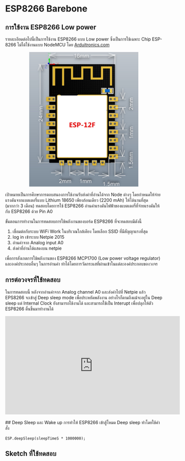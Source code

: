 # ESP8266 Barebone
## การใช้งาน ESP8266 Low power
รายละเอียดต่อไปนี้เป็นการใช้งาน ESP8266 แบบ Low power  ซึ่งเป็นการใช้เฉพาะ Chip ESP-8266 ไม่ได้ใช้งานแบบ NodeMCU โดย [Arduitronics.com](https://www.arduitronics.com) 

<p align="center">
<img src="https://github.com/arduitronics/ESP-kit1/blob/main/docs/img/esp12f.jpg?raw=true" alt="alt text" title="ESP12F" width="350"/>
</p>

เป้าหมายเป็นการศึกษาการตอบสนองการใช้งานรับส่งค่าที่อ่านได้จาก Node ต่างๆ โดยกำหนดให้จ่ายแรงดันจากแบตเตอรี่แบบ Lithium 18650 เพียงก้อนเดียว (2200 mAh) ให้ได้นานที่สุด (มากกว่า 3 เดือน) ทดสอบโดยการใช้ ESP8266 อ่านค่าแรงดันไฟฟ้าของแบตเตอรี่ที่จ่ายแรงดันให้กับ ESP8266 ด้วย Pin A0 

ขั้นตอนการทำงานในการทดสอบการใช้พลังงานของบอร์ด ESP8266 ที่จะทดสอบมีดังนี้

1. เชื่อมต่อกับระบบ WiFi Work ในบริเวณใกล้เคียง โดยเลือก SSID ที่มีสัญญาแรงที่สุด
2. log in เข้าระบบ Netpie 2015
3. อ่านค่าจาก Analog input A0
4. ส่งค่าที่อ่านได้แสดงบน netpie

เพื่อการสังเกตการใช้พลังงานของ ESP8266  MCP1700 (Low power voltage regulator) และองค์ประกอบอื่นๆ ในการอ่านค่า ทำได้โดยการวัดกระแสที่ผ่านเข้าในแต่ละองค์ประกอบของวงจร 

## การต่อวงจรที่ใช้ทดสอบ
  ในการทดสอบนี้ หลังจากอ่านค่าจาก Analog channel A0 และส่งค่าไปที่ Netpie แล้ว  EPS8266 จะเข้าสู่ Deep sleep mode เพื่อประหยัดพลังงาน  อย่างไรก็ตามถึงแม้จะอยู่ใน Deep sleep แต่ Internal Clock ยังสามารถใช้งานได้ และสามารถใช้เป็น Interupt เพื่อปลุกให้ตัว ESP8266 ตื่นขึ้นมาทำงานได้
  <p align="center">
  <iframe width="560" height="315" src="https://www.youtube.com/embed/NgPwPKXCLFY" title="YouTube video player" frameborder="0" allow="accelerometer; autoplay; clipboard-write; encrypted-media; gyroscope; picture-in-picture" allowfullscreen></iframe>
  </p>
## Deep Sleep และ Wake up 
  การทำให้ ESP8266 เข้าสู้โหมด Deep sleep ทำโดยใช้คำสั่ง 

 `ESP.deepSleep(sleepTimeS * 1000000); `


## Sketch ที่ใช้ทดสอบ
<script src="https://gist.github.com/arduitronics/307b8a52f746252126d8d213875d65df.js"></script>